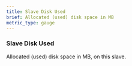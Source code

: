 ```yaml
---
title: Slave Disk Used
brief: Allocated (used) disk space in MB
metric_type: gauge
---
```

### Slave Disk Used

Allocated (used) disk space in MB, on this slave.
